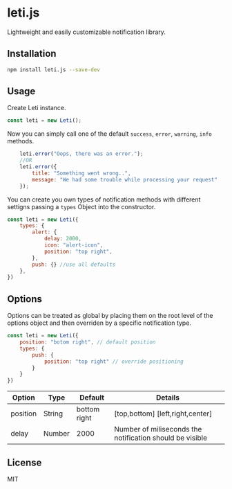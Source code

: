 # leti.js
Lightweight and easily customizable notification library.

## Installation
```bash
npm install leti.js --save-dev
```

## Usage

Create Leti instance.

```js
const leti = new Leti();
```

Now you can simply call one of the default `success`, `error`, `warning`, `info` methods.

```js   
    leti.error("Oops, there was an error.");   
    //OR
    leti.error({
        title: "Something went wrong..",
        message: "We had some trouble while processing your request"
    });
```

You can create you own types of notification methods with different settigns passing a `types` Object into the constructor.

```js
const leti = new Leti({
    types: {
        alert: {
            delay: 2000,
            icon: "alert-icon",
            position: "top right",
        },
        push: {} //use all defaults
    },
})
```

## Options 

Options can be treated as global by placing them on the root level of the options object and then overriden by a specific notification type.

```js
const leti = new Leti({
    position: "botom right", // default position
    types: {
        push: {
            position: "top right" // override positioning
        }
    }
})
```
| Option | Type | Default | Details |
| ------ | ---- | ------- | ------- |
| position | String | bottom right | [top,bottom] [left,right,center] |
| delay | Number | 2000 | Number of miliseconds the notification should be visible || icon | String |  - | Icon class. |

## License

MIT

